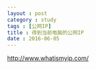 ```yaml
---
layout : post
category : study
tags : [公网IP]
title : 得到当前电脑的公网IP
date : 2016-06-05
---
```


<http://www.whatismyip.com/>
